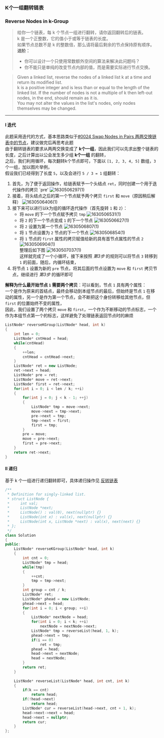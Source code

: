 ### K个一组翻转链表
### Reverse Nodes in k-Group

> 给你一个链表，每 k 个节点一组进行翻转，请你返回翻转后的链表。  
> k 是一个正整数，它的值小于或等于链表的长度。  
> 如果节点总数不是 k 的整数倍，那么请将最后剩余的节点保持原有顺序。  
> **进阶：**  
> - 你可以设计一个只使用常数额外空间的算法来解决此问题吗？
> - 你不能只是单纯的改变节点内部的值，而是需要实际进行节点交换。  

> Given a linked list, reverse the nodes of a linked list k at a time and return its modified list.  
> k is a positive integer and is less than or equal to the length of the linked list. If the number of nodes is not a multiple of k then left-out nodes, in the end, should remain as it is.  
> You may not alter the values in the list's nodes, only nodes themselves may be changed.  

----------

#### I 迭代

此题采用迭代的方式，基本思路类似于[#0024 Swap Nodes in Pairs 两两交换链表中的节点](./%230024%20Swap%20Nodes%20in%20Pairs%20两两交换链表中的节点.md)，建议做完后再思考此题  
由于翻转链表的要求从两两交换变成了 **k个一组**，因此我们可以先求出整个链表的长度，之后计算出以公会发生多少组 **k个一组** 的翻转，  
之后，我们利用循环，每次翻转k个节点即可，下面以 `[1, 2, 3, 4, 5]` 数组，`3` 个一组，加以图片举例，  
假设我们已经得到了长度 `5`，以及会进行 `5 / 3 = 1` 组翻转：  
1. 首先，为了便于返回操作，给链表赋予一个头结点 `ret`，同时创建一个用于迭代操作的拷贝 `pre'  ![1630506297(1)](https://user-images.githubusercontent.com/46887748/131688919-aa1551a1-2fb0-4f12-a493-df1bc457f188.png)  
2. 接着，将头结点之后的第一个节点赋予两个拷贝 `first` 和 `move`（原因稍后解释）  ![1630506406(1)](https://user-images.githubusercontent.com/46887748/131689204-a52d517c-ccd8-4fc8-af75-73ad63e9faef.png)  
3. 接下来可以进行以k为组的循环迭代操作（首先旋转 `1` 和 `2`）：  
   - 将 `move` 的下一个节点赋予拷贝 `tmp`  ![1630506531(1)](https://user-images.githubusercontent.com/46887748/131689555-8840643e-3c8e-4e78-95e7-ac1959f1a976.png)  
   - 将 `2` 的下一个节点变成 `1` 的下一个节点  ![1630506627(1)](https://user-images.githubusercontent.com/46887748/131689828-3c6953a6-deb0-4e1f-9dc9-f7cd7ef37a8c.png)  
   - 将 `2` 设置为第一个节点  ![1630506807(1)](https://user-images.githubusercontent.com/46887748/131690391-70c7d211-1017-4eeb-bffe-8ecad21fdebb.png)  
   - 将 `1` 节点设置为 `2` 节点的下一个节点  ![1630506854(1)](https://user-images.githubusercontent.com/46887748/131690530-c20fd0b7-d7a3-4d3f-96e7-7d503897ad7e.png)  
   - 将 `1` 节点的 `first` 属性的拷贝赋值给新的具有首节点属性的节点 `2`  ![1630506904(1)](https://user-images.githubusercontent.com/46887748/131690683-7a955e25-3686-48f4-b276-3c1dcf8b02b7.png)  
     整理后如下图  ![1630507037(1)](https://user-images.githubusercontent.com/46887748/131691083-73966abd-095d-4b12-bc90-ec43622ad6b5.png)  
这样就完成了一个小循环，接下来按照 *第3步* 的规则可以将节点 `3` 转移到 `1` 的前面，随后，内循环结束，  
4. 将节点 `1` 设置为新的 `pre` 节点，将其后面的节点设置为 `move` 和 `first` 拷贝节点，继续进行 *第3步* 的循环即可  

**解释为什么最开始节点 `1` 需要两个拷贝**：可以看到，节点 `1` 具有两个属性：  
一个是作为原来的首结点，最终会移动到本组节点的最后，但始终是节点 `1` 在移动的属性，另一个是作为第一个节点，会不断把这个身份转移给其他节点，但 `first` 的位置始终不变的属性，  
因此，我们设置了两个拷贝 `move` 和 `first`，一个作为不断移动的节点标志，一个作为本组节点第一个的标志，这样避免了处理链表返回节点时的麻烦  

```cpp
ListNode* reverseKGroup(ListNode* head, int k) 
{
    int len = 0;
    ListNode* cntHead = head;
    while(cntHead)
    {
        ++len;
        cntHead = cntHead->next;
    }
    ListNode* ret = new ListNode;
    ret->next = head;
    ListNode* pre = ret;
    ListNode* move = ret->next;
    ListNode* first = ret->next;
    for(int i = 0; i < len / k; ++i)
    {
        for(int j = 0; j < k - 1; ++j)
        {
            ListNode* tmp = move->next;
            move->next = tmp->next;
            pre->next = tmp;
            tmp->next = first;
            first = tmp;
        }
        pre = move;
        move = pre->next;
        first = pre->next;
    }
    return ret->next;
}
```

#### II 递归

基于 k 个一组进行递归翻转即可，具体递归操作见 [反转链表](./%230206%20Reverse%20Linked%20List%20反转链表.md)

```cpp
/**
 * Definition for singly-linked list.
 * struct ListNode {
 *     int val;
 *     ListNode *next;
 *     ListNode() : val(0), next(nullptr) {}
 *     ListNode(int x) : val(x), next(nullptr) {}
 *     ListNode(int x, ListNode *next) : val(x), next(next) {}
 * };
 */
class Solution 
{
public:
    ListNode* reverseKGroup(ListNode* head, int k) 
    {
        int cnt = 0;
        ListNode* tmp = head;
        while(tmp)
        {
            ++cnt;
            tmp = tmp->next;
        }
        int group = cnt / k;
        ListNode* ret;
        ListNode* phead = new ListNode;
        phead->next = head;
        for(int i = 0; i < group; ++i)
        {
            ListNode* nextNode = head;
            for(int i = 0; i < k; ++i)
                nextNode = nextNode->next;
            ListNode* tmp = reverseList(head, 1, k);
            phead->next = tmp;
            if(i == 0)
                ret = tmp;
            phead = head;
            head->next = nextNode;
            head = nextNode;
        }
        return ret;
    }
    
    ListNode* reverseList(ListNode* head, int cnt, int k)
    {
        if(k == cnt)
            return head;
        if(!head->next)
            return head;
        ListNode* cur = reverseList(head->next, cnt + 1, k);
        head->next->next = head;
        head->next = nullptr;
        return cur;
    }
};
```
